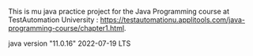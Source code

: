 This is mu java practice project for the Java Programming course at TestAutomation University : 
https://testautomationu.applitools.com/java-programming-course/chapter1.html.


java version "11.0.16" 2022-07-19 LTS
